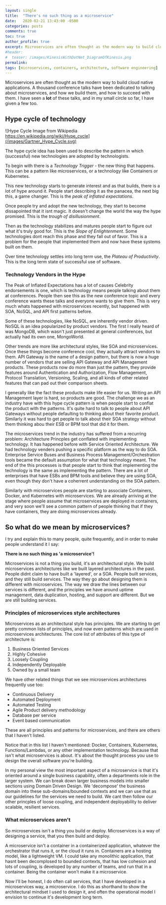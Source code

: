 ```yaml
---
layout: single
title:  "There's no such thing as a microservice"
date:   2020-02-21 13:43:00 -0500
categories: posts
comments: true
toc: true
author_profile: true
excerpt: Microservices are often thought as the modern way to build cloud native applications, so are containers. The question addressed here is whether microservices means containers, or containers means microservices. 
#header:
#  teaser: /images/KinesisWithDotNet_DiagramOfKinesis.png
permalink: 
tags: [microservices, containers, architecture, software engineering]
---
```


Microservices are often thought as the modern way to build cloud native applications.
A thousand conference talks have been dedicated to talking about microservices, and how we build them, and how to succeed with them.
I have seen a **lot** of these talks, and in my small circle so far, I have given a few too.

## Hype cycle of technology

![Hype Cycle Image from Wikipedia https://en.wikipedia.org/wiki/Hype_cycle](/images/Gartner_Hype_Cycle.svg)

The hype cycle idea has been used to describe the pattern in which (successful) new technologies are adopted by technologists.

To begin with there is a *Technology Trigger* - the new thing that happens. This can be a pattern like microservices, or a technology like Containers or Kubernetes.

This new technology starts to generate interest and as that builds, there is a lot of hype around it. People start describing it as the panacea, the next big this, a game changer. This is the *peak of inflated expectations*.

Once people try and adopt the new technology, they start to become dissapointed that it isnt magic. It doesn't change the world the way the hype promised. This is the *trough of disillusionment*.

Then as the technology stabilizes and matures people start to figure out what it's truly good for.
This is the *Slope of Enlightenment*.
Some technologies dont reach this phase and they fall out of favor.
This is a problem for the people that implemented them and now have these systems built on them.

Over time technology settles into long term use, the *Plateau of Productivity*. This is the long term state of successful use of software.

### Technology Vendors in the Hype

The Peak of Inflated Expectations has a lot of causes
Celebrity endorsements is one, which is technology means people talking about them at conferences. People then see this as the new conference topic and every conference wants these talks and everyone wants to give them. 
This is very much whats happened with microservices recently, but happened with SOA, NoSQL, and API first patterns before.

Some of these technologies, like NoSQL, are inherently vendor driven.
NoSQL is an idea popularized by product vendors.
The first I really heard of was MongoDB, which wasn't just presented at general conferences, but actually had its own one, MongoWorld.

Other trends are more like architectural styles, like SOA and microservices.
Once these things become conference cool, they actually attract vendors to them.
API Gateway is the name of a design pattern, but there is now a huge number of vendors that are selling API Gateway and API Management products.
These products now do more than just the pattern, they provide features around Authentication and Authorization, Flow Management, Protocol Translation, Versioning, Scaling, and all kinds of other related features that can pad out their comparison sheets.

I generally like the fact these products make life easier for us.
Writing an API Management layer is hard, so products are good.
The challenge we as an industry have with this hype cycle pattern is when people start to conflat the product with the patterns.
It's quite hard to talk to people about API Gateways without people defaulting to thinking about their favorite product.
Similarly it was hard to get people to talk about their SOA strategy without them thinking abou their ESB or BPM tool that did it for them.

The microservices trend in the industry has suffered from a recurring problem: Architecture Princples get conflated with implementing technology.
It has happened before with Service Oriented Architecture. We had technology venders pushing a specific platform as the way to do SOA. Enterprise Service Buses and Business Process Management/Orchestration tools became the default assumption for what that technology meant.
The end of the this processes is that people start to think that implementing the technology is the same as implementing the pattern. There are a lot of enterprises that have ESBs and BPM tools and believe they are using SOA, even though they don't have a coherrent understanding on the SOA pattern.

Similarly with microservices people are starting to associate Containers, Docker, and Kubernetes with microservices. We are already arriving at the stage where people assume that microservices are deployed in containers, and very soon we'll see a common pattern of people thinking that if they have containers, they are doing microservices already.

## So what do we mean by microservices?

I try and explain this to many people, quite frequently, and in order to make people understand it I say:

**There is no such thing as 'a microservice'!**

Microservices is not a thing you build, it's an architectural style.
We build microservices architectures like we built layered architectures in the past.
People didnt claim to have built a 'layered', or a SOA.
People built services, and they still build services.
The way they go about designing them is different with microservices. The way we draw the lines between our services is different, and the principles we have around uptime management, data duplication, hosting, and support are different. But we are still building services.

### Principles of microservices style architectures

Microservices as an architectural style has principles. We are starting to get pretty common lists of principles, and now even patterns which are used in microservices architectures. The core list of attributes of this type of architecture is:

1. Business Oriented Services
2. Highly Cohesive
3. Loosely Coupling
4. Independently Deployable
5. Owned by a small team
  
We have other related things that we see microservices architectures frequently use too:

- Continuous Delivery
- Automated Deployment
- Automated Testing
- Agile Product delivery methodology
- Database per service
- Event based communication

These are all principles and patterns for microservices, and there are others that I haven't listed.

Notice that in this list I haven't mentioned: Docker, Containers, Kubernetes, Functions/Lambdas, or any other implementation technology.
Because that isn't what microservices is about.
It's about the thought process you use to design the overall software you're building.

In my personal view the most important aspect of a microservice is that it's oriented around a single business capability, often a departments role in the larger system.
We can break down larger business models into smaller sections using Domain Driven Design.
We 'decompose' the business domain into these sub-domains/bounded contexts and we can use that as our guidelines for the services we need to build.
We cant then follow our other princples of loose coupling, and independent deployability to deliver scalable, resilient services.

### What microservices aren't

So microservices isn't a thing you build or deploy.
Microservices is a way of designing a service, that you then build and deploy.

A microservice isn't a container in a containerized application, whatever the orchestrator that runs it, or the cloud it runs in. Containers are a hosting model, like a lightweight VM. I could take any monolithic application, that hasnt been decomplosed to bounded contexts, that has low cohesion and lots of coupling, is developed by any number of teams, and run that in a container. Being the container won't make it a microservice.

Now I'll be honest, I do often call services, that I have developed in a microservices way, a microservice. I do this as shorthand to show the architectural mindset I used to design it, and often the operational model I envision to continue it's development long term.